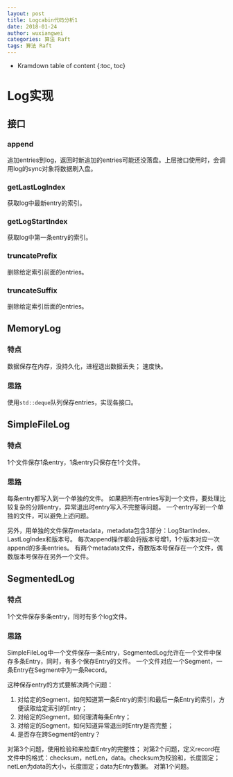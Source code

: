 ```yaml
---
layout: post
title: Logcabin代码分析1
date: 2018-01-24
author: wuxiangwei
categories: 算法 Raft
tags: 算法 Raft
---
```


* Kramdown table of content
{:toc, toc}

# Log实现 #

## 接口 ##

### append ###

追加entries到log，返回时新追加的entries可能还没落盘。上层接口使用时，会调用log的sync对象将数据刷入盘。

### getLastLogIndex ###

获取log中最新entry的索引。

### getLogStartIndex ###

获取log中第一条entry的索引。

### truncatePrefix ###

删除给定索引前面的entries。

### truncateSuffix ###

删除给定索引后面的entries。

## MemoryLog ##

### 特点 ###

数据保存在内存，没持久化，进程退出数据丢失；
速度快。

### 思路 ###

使用`std::deque`队列保存entries，实现各接口。

## SimpleFileLog ##

### 特点 ###

1个文件保存1条entry，1条entry只保存在1个文件。

### 思路 ###

每条entry都写入到一个单独的文件。
如果把所有entries写到一个文件，要处理比较复杂的分辨entry，异常退出时entry写入不完整等问题。
一个entry写到一个单独的文件，可以避免上述问题。

另外，用单独的文件保存metadata，metadata包含3部分：LogStartIndex、LastLogIndex和版本号。
每次append操作都会将版本号增1，1个版本对应一次append的多条entries。 有两个metadata文件，奇数版本号保存在一个文件，偶数版本号保存在另外一个文件。

## SegmentedLog ##

### 特点 ###

1个文件保存多条entry，同时有多个log文件。

### 思路 ###

SimpleFileLog中一个文件保存一条Entry，SegmentedLog允许在一个文件中保存多条Entry，同时，有多个保存Entry的文件。
一个文件对应一个Segment，一条Entry在Segment中为一条Record。

这种保存entry的方式要解决两个问题：

1. 对给定的Segment，如何知道第一条Entry的索引和最后一条Entry的索引，方便读取给定索引的Entry；
2. 对给定的Segment，如何理清每条Entry；
3. 对给定的Segment，如何知道异常退出时Entry是否完整；
4. 是否存在跨Segment的entry？

对第3个问题，使用检验和来检查Entry的完整性；
对第2个问题，定义record在文件中的格式：checksum，netLen，data。checksum为校验和，长度固定；netLen为data的大小，长度固定；data为Entry数据。
对第1个问题。







